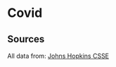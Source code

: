 # Covid

## Sources 
All data from: [Johns Hopkins CSSE](https://github.com/CSSEGISandData/COVID-19)
